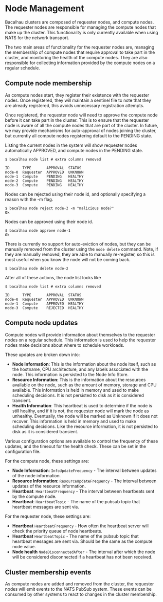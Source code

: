 # Node Management

Bacalhau clusters are composed of requester nodes, and compute nodes. The requester nodes are responsible for managing the compute nodes that make up the cluster. This functionality is only currently available when using NATS for the network transport.

The two main areas of functionality for the requester nodes are, managing the membership of compute nodes that require approval to take part in the cluster, and monitoring the health of the compute nodes. They are also responsible for collecting information provided by the compute nodes on a regular schedule.

## Compute node membership

As compute nodes start, they register their existence with the requester nodes. Once registered, they will maintain a sentinel file to note that they are already registered, this avoids unnecessary registration attempts.

Once registered, the requester node will need to approve the compute node before it can take part in the cluster. This is to ensure that the requester node is aware of all the compute nodes that are part of the cluster. In future, we may provide mechanisms for auto-approval of nodes joining the cluster, but currently all compute nodes registering default to the PENDING state.

Listing the current nodes in the system will show requester nodes automatically APPROVED, and compute nodes in the PENDING state.

```shell
$ bacalhau node list # extra columns removed

ID      TYPE       APPROVAL  STATUS
node-0  Requester  APPROVED  UNKNOWN
node-1  Compute    PENDING   HEALTHY
node-2  Compute    PENDING   HEALTHY
node-3  Compute    PENDING   HEALTHY
```

Nodes can be rejected using their node id, and optionally specifying a reason with the -m flag.

```shell
$ bacalhau node reject node-3 -m "malicious node?"
Ok
```

Nodes can be approved using their node id.

```shell
$ bacalhau node approve node-1
Ok
```

There is currently no support for auto-eviction of nodes, but they can be manually removed from the cluster using the `node delete` command. Note, if they are manually removed, they are able to manually re-register, so this is most useful when you know the node will not be coming back.

```shell
$ bacalhau node delete node-2
```

After all of these actions, the node list looks like

```shell
$ bacalhau node list # extra columns removed

ID      TYPE       APPROVAL  STATUS
node-0  Requester  APPROVED  UNKNOWN
node-1  Compute    APPROVED  HEALTHY
node-3  Compute    REJECTED  HEALTHY
```

## Compute node updates

Compute nodes will provide information about themselves to the requester nodes on a regular schedule. This information is used to help the requester nodes make decisions about where to schedule workloads.

These updates are broken down into:

* **Node Information**: This is the information about the node itself, such as the hostname, CPU architecture, and any labels associated with the node. This information is persisted to the Node Info Store.
* **Resource Information**: This is the information about the resources available on the node, such as the amount of memory, storage and CPU available. This information is held in memory and used to make scheduling decisions. It is not persisted to disk as it is considered transient.
* **Health Information**: This heartbeat is used to determine if the node is still healthy, and if it is not, the requester node will mark the node as unhealthy. Eventually, the node will be marked as Unknown if it does not recover. This information is held in memory and used to make scheduling decisions. Like the resource information, it is not persisted to disk as it is considered transient.

Various configuration options are available to control the frequency of these updates, and the timeout for the health check. These can be set in the configuration file.

For the compute node, these settings are:

* **Node Information**: `InfoUpdateFrequency` - The interval between updates of the node information.
* **Resource Information**: `ResourceUpdateFrequency` - The interval between updates of the resource information.
* **Heartbeat**: `HeartbeatFrequency` - The interval between heartbeats sent by the compute node.
* **Heartbeat**: `HeartbeatTopic` - The name of the pubsub topic that heartbeat messages are sent via.

For the requester node, these settings are:

* **Heartbeat** `HeartbeatFrequency` - How often the heartbeat server will check the priority queue of node heartbeats.
* **Heartbeat** `HeartbeatTopic` - The name of the pubsub topic that heartbeat messages are sent via. Should be the same as the compute node value.
* **Node health** `NodeDisconnectedAfter` - The interval after which the node will be considered disconnected if a heartbeat has not been received.

## Cluster membership events

As compute nodes are added and removed from the cluster, the requester nodes will emit events to the NATS PubSub system. These events can be consumed by other systems to react to changes in the cluster membership.

```
```
